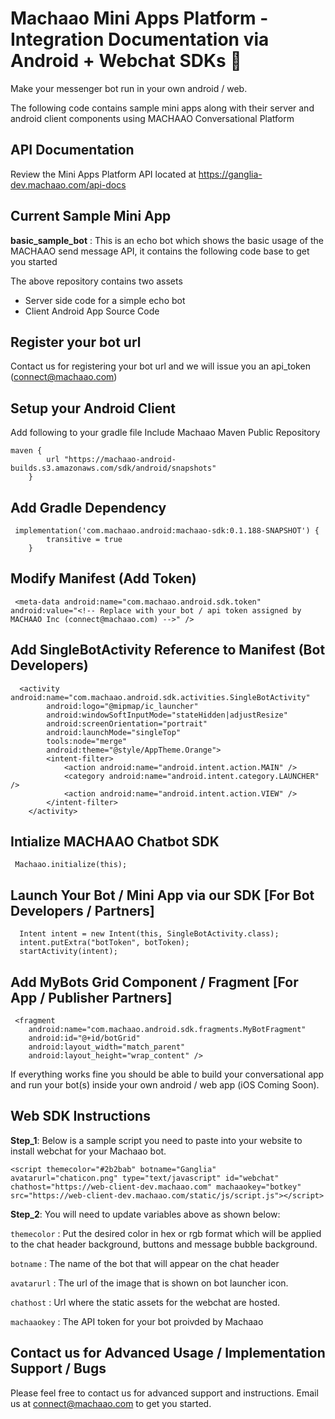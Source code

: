 # Machaao Mini Apps Platform - Integration Documentation via Android + Webchat SDKs 🤖

Make your messenger bot run in your own android / web.

The following code contains sample mini apps along with their server and android client components using MACHAAO Conversational Platform

## API Documentation
Review the Mini Apps Platform API located at https://ganglia-dev.machaao.com/api-docs

## Current Sample Mini App
**basic_sample_bot** : This is an echo bot which shows the basic usage of the MACHAAO send message API, it contains the following code base to get you started

The above repository contains two assets
-   Server side code for a simple echo bot
-   Client Android App Source Code

## Register your bot url
Contact us for registering your bot url and we will issue you an api_token (connect@machaao.com)

## Setup your Android Client
Add following to your gradle file
Include Machaao Maven Public Repository

    maven {
            url "https://machaao-android-builds.s3.amazonaws.com/sdk/android/snapshots"
        }

## Add Gradle Dependency

     implementation('com.machaao.android:machaao-sdk:0.1.188-SNAPSHOT') {
            transitive = true
        }

## Modify Manifest (Add Token)

     <meta-data android:name="com.machaao.android.sdk.token"
    android:value="<!-- Replace with your bot / api token assigned by MACHAAO Inc (connect@machaao.com) -->" />
    
## Add SingleBotActivity Reference to Manifest (Bot Developers)

      <activity android:name="com.machaao.android.sdk.activities.SingleBotActivity"
            android:logo="@mipmap/ic_launcher"
            android:windowSoftInputMode="stateHidden|adjustResize"
            android:screenOrientation="portrait"
            android:launchMode="singleTop"
            tools:node="merge"
            android:theme="@style/AppTheme.Orange">
            <intent-filter>
                <action android:name="android.intent.action.MAIN" />
                <category android:name="android.intent.category.LAUNCHER" />
                <action android:name="android.intent.action.VIEW" />
            </intent-filter>
        </activity>
        
## Intialize MACHAAO Chatbot SDK

     Machaao.initialize(this);
    
## Launch Your Bot / Mini App via our SDK [For Bot Developers / Partners]

      Intent intent = new Intent(this, SingleBotActivity.class);
      intent.putExtra("botToken", botToken);
      startActivity(intent);

## Add MyBots Grid Component / Fragment [For App / Publisher Partners]

     <fragment
        android:name="com.machaao.android.sdk.fragments.MyBotFragment"
        android:id="@+id/botGrid"
        android:layout_width="match_parent"
        android:layout_height="wrap_content" />    
    
If everything works fine you should be able to build your conversational app and run your bot(s) inside your own android / web app (iOS Coming Soon).

## Web SDK Instructions

**Step_1**: Below is a sample script you need to paste into your website to install webchat for your Machaao bot.

```<script themecolor="#2b2bab" botname="Ganglia" avatarurl="chaticon.png" type="text/javascript" id="webchat" chathost="https://web-client-dev.machaao.com" machaaokey="botkey" src="https://web-client-dev.machaao.com/static/js/script.js"></script>```

**Step_2**: You will need to update variables above as shown below:

`themecolor` : Put the desired color in hex or rgb format which will be applied to the chat header background, buttons and message bubble background.

`botname` : The name of the bot that will appear on the chat header

`avatarurl` : The url of the image that is shown on bot launcher icon.

`chathost` : Url where the static assets for the webchat are hosted.

`machaaokey` : The API token for your bot proivded by Machaao

## Contact us for Advanced Usage / Implementation Support / Bugs
Please feel free to contact us for advanced support and instructions.
Email us at connect@machaao.com to get you started.


